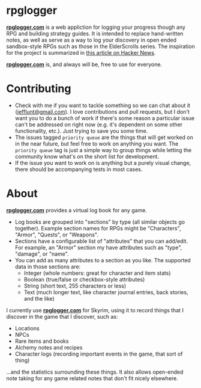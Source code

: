 rpglogger
=========

[**rpglogger.com**](http://rpglogger.com) is a web appliction for logging your progress though any RPG and building strategy guides. It is intended to replace hand-written notes, as well as serve as a way to log your discovery in open ended sandbox-style RPGs such as those in the ElderScrolls series. The inspiration for the project is summarized in [this article on Hacker News](http://news.ycombinator.com/item?id=3256830).

[**rpglogger.com**](http://rpglogger.com) is, and always will be, free to use for everyone.

Contributing
============

* Check with me if you want to tackle something so we can chat about it (jefflunt@gmail.com).  I love contributions and pull requests, but I don't want you to do a bunch of work if there's some reason a particular issue can't be addressed on right now (e.g. it's dependent on some other functionality, etc.). Just trying to save you some time.
* The issues tagged `priority queue` are the things that will get worked on in the near future, but feel free to work on anything you want. The `priority queue` tag is just a simple way to group things while letting the community know what's on the short list for development.
* If the issue you want to work on is anything but a purely visual change, there should be accompanying tests in most cases.

About
=====

[**rpglogger.com**](http://rpglogger.com) provides a virtual log book for any game.

- Log books are grouped into "sections" by type (all similar objects go together). Example section names for RPGs might be "Characters", "Armor", "Quests", or "Weapons".
- Sections have a configurable list of "attributes" that you can add/edit. For example, an "Armor" section my have attributes such as "type", "damage", or "name".
- You can add as many attributes to a section as you like. The supported data in those sections are:
    - Integer (whole numbers: great for character and item stats)
    - Boolean (true/false or checkbox-style attributes)
    - String (short text, 255 characters or less)
    - Text (much longer text, like character journal entries, back stories, and the like)

I currently use [**rpglogger.com**](http://rpglogger.com) for Skyrim, using it to record things that I discover in the game that I discover, such as:
-   Locations
-   NPCs
-   Rare items and books
-   Alchemy notes and recipes
-   Character logs (recording important events in the game, that sort of thing)

...and the statistics surrounding these things. It also allows open-ended note taking for any game related notes that don't fit nicely elsewhere.
